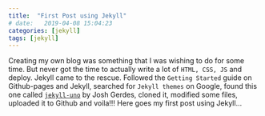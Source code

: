 ```yaml
---
title:  "First Post using Jekyll"
# date:   2019-04-08 15:04:23
categories: [jekyll]
tags: [jekyll]
---
```

Creating my own blog was something that I was wishing to do for some time. But never got the time to actually write a lot of `HTML, CSS, JS` and deploy. Jekyll came to the rescue. Followed the `Getting Started` guide on Github-pages and Jekyll, searched for `Jekyll themes` on Google, found this one called [`jekyll-uno`][jekyll-uno-link] by Josh Gerdes, cloned it, modified some files, uploaded it to Github and voila!!! Here goes my first post using Jekyll...

[jekyll-uno-link]: https://github.com/joshgerdes/jekyll-uno